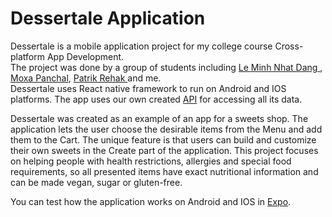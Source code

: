 # Dessertale Application 

Dessertale is a mobile application project for my college course Cross-platform App Development.   
The project was done by a group of students including [Le Minh Nhat Dang ](https://github.com/lmndang), [Moxa Panchal](https://github.com/moxaPanchal), [Patrik Rehak
](https://github.com/soopatrik) and me.   
Dessertale uses React native framework to run on Android and IOS platforms. The app uses our own created [API](https://github.com/Mariia2373/DesserTale-API) for accessing all its data.    

Dessertale was created as an example of an app for a sweets shop. The application lets the user choose the desirable items from the Menu and add them to the Cart. The unique  feature is that users can build and customize their own sweets in the Create part of the application. 
This project focuses on helping people with health restrictions, allergies and special food requirements, so all presented items have exact nutritional information and can be made vegan, sugar or gluten-free.  

You can test how the application works on Android and IOS in [Expo](https://snack.expo.dev/@mariiaskorik/febc3e). 
